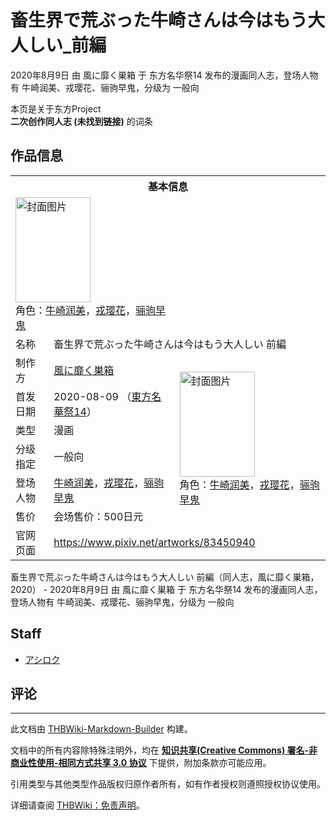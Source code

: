 # 畜生界で荒ぶった牛崎さんは今はもう大人しい_前編

<!-- source html: G:\repos\THBWiki-Markdown-Builder\THBWikiMarkdown\Temp\main\c\c2\ns0%3A%E7%95%9C%E7%94%9F%E7%95%8C%E3%81%A7%E8%8D%92%E3%81%B6%E3%81%A3%E3%81%9F%E7%89%9B%E5%B4%8E%E3%81%95%E3%82%93%E3%81%AF%E4%BB%8A%E3%81%AF%E3%82%82%E3%81%86%E5%A4%A7%E4%BA%BA%E3%81%97%E3%81%84_%E5%89%8D%E7%B7%A8.html -->

2020年8月9日 由 風に靡く巣箱 于 东方名华祭14 发布的漫画同人志，登场人物有 牛崎润美、戎璎花、骊驹早鬼，分级为 一般向

本页是关于东方Project  
 **二次创作同人志 (未找到链接)** 的词条

## 作品信息

<table><tbody><tr><th colspan="3">基本信息</th></tr><tr><td class="cover-artwork-mobile" colspan="2"><a href="./文件-畜生界で荒ぶった牛崎さんは今はもう大人しい_前編封面.jpg.md" class="image" title="封面图片"><img alt="封面图片" src="https://upload.thwiki.cc/thumb/f/f7/%E7%95%9C%E7%94%9F%E7%95%8C%E3%81%A7%E8%8D%92%E3%81%B6%E3%81%A3%E3%81%9F%E7%89%9B%E5%B4%8E%E3%81%95%E3%82%93%E3%81%AF%E4%BB%8A%E3%81%AF%E3%82%82%E3%81%86%E5%A4%A7%E4%BA%BA%E3%81%97%E3%81%84_%E5%89%8D%E7%B7%A8%E5%B0%81%E9%9D%A2.jpg/120px-%E7%95%9C%E7%94%9F%E7%95%8C%E3%81%A7%E8%8D%92%E3%81%B6%E3%81%A3%E3%81%9F%E7%89%9B%E5%B4%8E%E3%81%95%E3%82%93%E3%81%AF%E4%BB%8A%E3%81%AF%E3%82%82%E3%81%86%E5%A4%A7%E4%BA%BA%E3%81%97%E3%81%84_%E5%89%8D%E7%B7%A8%E5%B0%81%E9%9D%A2.jpg" decoding="async" loading="lazy" width="120" height="168" srcset="https://upload.thwiki.cc/thumb/f/f7/%E7%95%9C%E7%94%9F%E7%95%8C%E3%81%A7%E8%8D%92%E3%81%B6%E3%81%A3%E3%81%9F%E7%89%9B%E5%B4%8E%E3%81%95%E3%82%93%E3%81%AF%E4%BB%8A%E3%81%AF%E3%82%82%E3%81%86%E5%A4%A7%E4%BA%BA%E3%81%97%E3%81%84_%E5%89%8D%E7%B7%A8%E5%B0%81%E9%9D%A2.jpg/180px-%E7%95%9C%E7%94%9F%E7%95%8C%E3%81%A7%E8%8D%92%E3%81%B6%E3%81%A3%E3%81%9F%E7%89%9B%E5%B4%8E%E3%81%95%E3%82%93%E3%81%AF%E4%BB%8A%E3%81%AF%E3%82%82%E3%81%86%E5%A4%A7%E4%BA%BA%E3%81%97%E3%81%84_%E5%89%8D%E7%B7%A8%E5%B0%81%E9%9D%A2.jpg 1.5x, https://upload.thwiki.cc/thumb/f/f7/%E7%95%9C%E7%94%9F%E7%95%8C%E3%81%A7%E8%8D%92%E3%81%B6%E3%81%A3%E3%81%9F%E7%89%9B%E5%B4%8E%E3%81%95%E3%82%93%E3%81%AF%E4%BB%8A%E3%81%AF%E3%82%82%E3%81%86%E5%A4%A7%E4%BA%BA%E3%81%97%E3%81%84_%E5%89%8D%E7%B7%A8%E5%B0%81%E9%9D%A2.jpg/240px-%E7%95%9C%E7%94%9F%E7%95%8C%E3%81%A7%E8%8D%92%E3%81%B6%E3%81%A3%E3%81%9F%E7%89%9B%E5%B4%8E%E3%81%95%E3%82%93%E3%81%AF%E4%BB%8A%E3%81%AF%E3%82%82%E3%81%86%E5%A4%A7%E4%BA%BA%E3%81%97%E3%81%84_%E5%89%8D%E7%B7%A8%E5%B0%81%E9%9D%A2.jpg 2x" data-file-width="1295" data-file-height="1812"></a><div class="cover-char">角色：<a href="./牛崎润美.md" title="牛崎润美">牛崎润美</a>，<a href="./戎璎花.md" title="戎璎花">戎璎花</a>，<a href="./骊驹早鬼.md" title="骊驹早鬼">骊驹早鬼</a></div></td>
</tr><tr><td class="label">名称</td><td colspan="2"> 畜生界で荒ぶった牛崎さんは今はもう大人しい 前編 </td></tr><tr><td class="label">制作方</td><td><a href="./風に靡く巣箱.md" title="風に靡く巣箱">風に靡く巣箱</a></td><td class="cover-artwork" rowspan="6" style="min-width:168px;"><a href="./文件-畜生界で荒ぶった牛崎さんは今はもう大人しい_前編封面.jpg.md" class="image" title="封面图片"><img alt="封面图片" src="https://upload.thwiki.cc/thumb/f/f7/%E7%95%9C%E7%94%9F%E7%95%8C%E3%81%A7%E8%8D%92%E3%81%B6%E3%81%A3%E3%81%9F%E7%89%9B%E5%B4%8E%E3%81%95%E3%82%93%E3%81%AF%E4%BB%8A%E3%81%AF%E3%82%82%E3%81%86%E5%A4%A7%E4%BA%BA%E3%81%97%E3%81%84_%E5%89%8D%E7%B7%A8%E5%B0%81%E9%9D%A2.jpg/120px-%E7%95%9C%E7%94%9F%E7%95%8C%E3%81%A7%E8%8D%92%E3%81%B6%E3%81%A3%E3%81%9F%E7%89%9B%E5%B4%8E%E3%81%95%E3%82%93%E3%81%AF%E4%BB%8A%E3%81%AF%E3%82%82%E3%81%86%E5%A4%A7%E4%BA%BA%E3%81%97%E3%81%84_%E5%89%8D%E7%B7%A8%E5%B0%81%E9%9D%A2.jpg" decoding="async" loading="lazy" width="120" height="168" srcset="https://upload.thwiki.cc/thumb/f/f7/%E7%95%9C%E7%94%9F%E7%95%8C%E3%81%A7%E8%8D%92%E3%81%B6%E3%81%A3%E3%81%9F%E7%89%9B%E5%B4%8E%E3%81%95%E3%82%93%E3%81%AF%E4%BB%8A%E3%81%AF%E3%82%82%E3%81%86%E5%A4%A7%E4%BA%BA%E3%81%97%E3%81%84_%E5%89%8D%E7%B7%A8%E5%B0%81%E9%9D%A2.jpg/180px-%E7%95%9C%E7%94%9F%E7%95%8C%E3%81%A7%E8%8D%92%E3%81%B6%E3%81%A3%E3%81%9F%E7%89%9B%E5%B4%8E%E3%81%95%E3%82%93%E3%81%AF%E4%BB%8A%E3%81%AF%E3%82%82%E3%81%86%E5%A4%A7%E4%BA%BA%E3%81%97%E3%81%84_%E5%89%8D%E7%B7%A8%E5%B0%81%E9%9D%A2.jpg 1.5x, https://upload.thwiki.cc/thumb/f/f7/%E7%95%9C%E7%94%9F%E7%95%8C%E3%81%A7%E8%8D%92%E3%81%B6%E3%81%A3%E3%81%9F%E7%89%9B%E5%B4%8E%E3%81%95%E3%82%93%E3%81%AF%E4%BB%8A%E3%81%AF%E3%82%82%E3%81%86%E5%A4%A7%E4%BA%BA%E3%81%97%E3%81%84_%E5%89%8D%E7%B7%A8%E5%B0%81%E9%9D%A2.jpg/240px-%E7%95%9C%E7%94%9F%E7%95%8C%E3%81%A7%E8%8D%92%E3%81%B6%E3%81%A3%E3%81%9F%E7%89%9B%E5%B4%8E%E3%81%95%E3%82%93%E3%81%AF%E4%BB%8A%E3%81%AF%E3%82%82%E3%81%86%E5%A4%A7%E4%BA%BA%E3%81%97%E3%81%84_%E5%89%8D%E7%B7%A8%E5%B0%81%E9%9D%A2.jpg 2x" data-file-width="1295" data-file-height="1812"></a><div class="cover-char">角色：<a href="./牛崎润美.md" title="牛崎润美">牛崎润美</a>，<a href="./戎璎花.md" title="戎璎花">戎璎花</a>，<a href="./骊驹早鬼.md" title="骊驹早鬼">骊驹早鬼</a></div></td>
</tr><tr><td class="label">首发日期</td><td>2020-08-09&#160;（<a href="/展会作品列表?e=%E4%B8%9C%E6%96%B9%E5%90%8D%E5%8D%8E%E7%A5%AD%2314">東方名華祭14</a>）</td></tr><tr><td class="label">类型</td><td>漫画</td></tr><tr><td class="label">分级指定</td><td>一般向</td></tr><tr><td class="label">登场人物</td><td><a href="./牛崎润美.md" title="牛崎润美">牛崎润美</a>，<a href="./戎璎花.md" title="戎璎花">戎璎花</a>，<a href="./骊驹早鬼.md" title="骊驹早鬼">骊驹早鬼</a></td></tr><tr><td class="label">售价</td><td>会场售价：500日元</td></tr>
<tr><td class="label">官网页面</td><td colspan="2"><a rel="nofollow" class="external free" href="https://www.pixiv.net/artworks/83450940">https://www.pixiv.net/artworks/83450940</a></td></tr></tbody></table>

畜生界で荒ぶった牛崎さんは今はもう大人しい 前編（同人志，風に靡く巣箱，2020） - 2020年8月9日 由 風に靡く巣箱 于 东方名华祭14 发布的漫画同人志，登场人物有 牛崎润美、戎璎花、骊驹早鬼，分级为 一般向

## Staff
- [アシロク](./アシロク（视频）.md)


## 评论




---

此文档由 [THBWiki-Markdown-Builder](https://github.com/Delsin-Yu/THBWiki-Markdown-Builder) 构建。

文档中的所有内容除特殊注明外，均在 [**知识共享(Creative Commons) 署名-非商业性使用-相同方式共享 3.0 协议**](https://creativecommons.org/licenses/by-sa/3.0/deed.zh-hans) 下提供，附加条款亦可能应用。

引用类型与其他类型作品版权归原作者所有，如有作者授权则遵照授权协议使用。

详细请查阅 [THBWiki：免责声明](https://thbwiki.cc/THBWiki:%E5%85%8D%E8%B4%A3%E5%A3%B0%E6%98%8E)。

